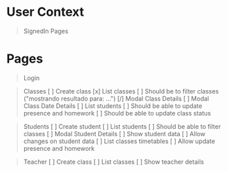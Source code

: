 # User Context

> SignedIn Pages
>
>
>
>

# Pages

> Login

> Classes
[ ] Create class
[x] List classes
    [ ] Should be to filter classes ("mostrando resultado para: ...")
[/] Modal Class Details
    [ ] Modal Class Date Details
        [ ] List students
        [ ] Should be able to update presence and homework
        [ ] Should be able to update class status

> Students
[ ] Create student
[ ] List students
    [ ] Should be able to filter classes
[ ] Modal Student Details
    [ ] Show student data
    [ ] Allow changes on student data
    [ ] List classes timetables
        [ ] Allow update presence and homework

> Teacher
[ ] Create class
[ ] List classes
    [ ] Show teacher details
